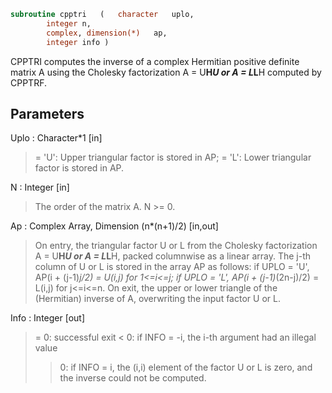 ```fortran
subroutine cpptri	(	character	uplo,
		integer	n,
		complex, dimension(*)	ap,
		integer	info )
```

 CPPTRI computes the inverse of a complex Hermitian positive definite
 matrix A using the Cholesky factorization A = U**H*U or A = L*L**H
 computed by CPPTRF.

## Parameters
Uplo : Character*1 [in]
> = 'U':  Upper triangular factor is stored in AP;
> = 'L':  Lower triangular factor is stored in AP.

N : Integer [in]
> The order of the matrix A.  N >= 0.

Ap : Complex Array, Dimension (n*(n+1)/2) [in,out]
> On entry, the triangular factor U or L from the Cholesky
> factorization A = U**H*U or A = L*L**H, packed columnwise as
> a linear array.  The j-th column of U or L is stored in the
> array AP as follows:
> if UPLO = 'U', AP(i + (j-1)*j/2) = U(i,j) for 1<=i<=j;
> if UPLO = 'L', AP(i + (j-1)*(2n-j)/2) = L(i,j) for j<=i<=n.
> On exit, the upper or lower triangle of the (Hermitian)
> inverse of A, overwriting the input factor U or L.

Info : Integer [out]
> = 0:  successful exit
> < 0:  if INFO = -i, the i-th argument had an illegal value
> > 0:  if INFO = i, the (i,i) element of the factor U or L is
> zero, and the inverse could not be computed.

